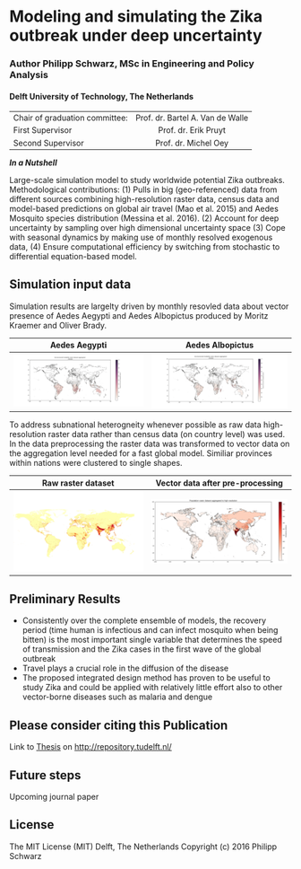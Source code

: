 # Modeling and simulating the Zika outbreak under deep uncertainty

### Author Philipp Schwarz, MSc in Engineering and Policy Analysis
#### Delft University of Technology, The Netherlands
|    |            |
|----------|:-------------:|
| Chair of graduation committee: |  Prof. dr. Bartel A. Van de Walle |
| First Supervisor |  Prof. dr. Erik Pruyt |
| Second Supervisor |  Prof. dr. Michel Oey |

***In a Nutshell*** 

Large-scale simulation model to study worldwide potential Zika outbreaks. 
Methodological contributions: (1) Pulls in big (geo-referenced) data from different sources combining high-resolution raster data, census data and model-based predictions on global air travel (Mao et al. 2015) and Aedes Mosquito species distribution (Messina et al. 2016). (2) Account for deep uncertainty by sampling over high dimensional uncertainty space (3) Cope with seasonal dynamics by making use of monthly resolved exogenous data, (4) Ensure computational efficiency by switching from stochastic to differential equation-based model.

## Simulation input data
Simulation results are largelty driven by monthly resovled data about vector presence of Aedes Aegypti and Aedes Albopictus produced by Moritz Kraemer and Oliver Brady.

Aedes Aegypti         |  Aedes Albopictus
:-------------------------:|:-------------------------:
<img src="figs/Animation_Aegypti_v2.gif" width="420"/>  |  <img src="figs/Animation_Albopictus_v2.gif" width="420"/> 


To address subnational heterogneity whenever possible as raw data high-resolution raster data rather than census data (on country level) was used. In the data preprocessing the raster data was transformed to vector data on the aggregation level needed for a fast global model. Similiar provinces within nations were clustered to single shapes.


Raw raster dataset         |  Vector data after pre-processing
:-------------------------:|:-------------------------:
<img src="figs/population_raster_data.png" width="420"/>  |  <img src="figs/population_aggregated_low_Res_hig_res.png" width="420"/> 


## Preliminary Results
* Consistently over the complete ensemble of models, the recovery period (time human is infectious and can infect mosquito when being bitten) is the most important single variable that determines the speed of transmission and the Zika cases in the first wave of the global outbreak
* Travel plays a crucial role in the diffusion of the disease 
* The proposed integrated design method has proven to be useful to study Zika and could be applied with relatively little effort also to other vector-borne diseases such as malaria and dengue

## Please consider citing this Publication
Link to [Thesis](uuid:4957df8e-3de1-4b5e-8231-731287a4ede4) on http://repository.tudelft.nl/ 

## Future steps
Upcoming journal paper

## License
The MIT License (MIT)
Delft, The Netherlands
Copyright (c) 2016 Philipp Schwarz
